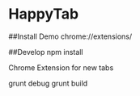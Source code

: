 HappyTab
=========

##Install Demo
chrome://extensions/

##Develop 
npm install

Chrome Extension for new tabs

grunt debug
grunt build
